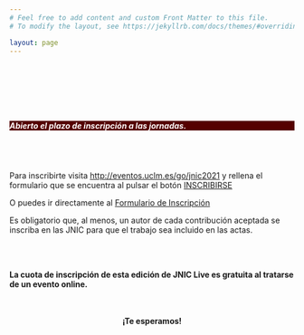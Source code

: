 ```yaml
---
# Feel free to add content and custom Front Matter to this file.
# To modify the layout, see https://jekyllrb.com/docs/themes/#overriding-theme-defaults

layout: page
---
```

<br><br>

<br><br>
<h5 style="color:white; background-color: #550000;" class="text-center"><i class="far fa-clock mr-3"></i> <b> Abierto el plazo de inscripción a las jornadas. </b></h5>
<br><br>

<p>Para inscribirte visita  <a href="http://eventos.uclm.es/go/jnic2021">http://eventos.uclm.es/go/jnic2021</a> y rellena el formulario que se encuentra al pulsar el botón <a href="https://eventos.uclm.es/event_detail/48324/tickets.html">INSCRIBIRSE</a> </p>
<p>O puedes ir directamente al <a href="https://eventos.uclm.es/event_detail/48324/tickets.html">Formulario de Inscripción</a></p>

<p>Es obligatorio que, al menos, un autor de cada contribución aceptada se inscriba en las JNIC para que el trabajo sea incluido en las actas. </p>
<br><br>
<p><b>La cuota de inscripción de esta edición de JNIC Live es gratuita al tratarse de un evento online. </b></p>
<br><br>

<center><b>¡Te esperamos!</b></center>
<!-- <center>Proximamente facilitaremos el formulario de inscrición</center> -->
<!--
Es obligatorio que, al menos, un autor de cada contribución aceptada se inscriba en las JNIC para que el trabajo sea incluido en las actas. La cuota de inscripción da derecho a asistir a todas las conferencias, sesiones, actividades, cafés y comidas organizadas durante las Jornadas (para una persona). Los acompañantes que deseen asistir a los actos sociales organizados de forma complementaria, deberán hacer frente a los pagos indicados.
-->

<!--
<br><br>
<h5 style="color:white; background-color: #550000;" class="text-center"><i class="far fa-clock mr-3"></i> <b>Plazos y precios proximamente...</b></h5>
 <br><br>
-->

<!--
#### __Plazos y precios__


* __Inscripción regular:__ 175 € hasta el <span style="color:red;">__12/05/2019__</span> (incluido) y 250 € a partir de esa fecha.

* __Inscripción para estudiantes:__ 125 € hasta el <span style="color:red">__12/05/2019__</span> (incluido) y 200 € a partir de esa fecha (__se requerirá comprobación__).

* __Acompañante:__ según las actividades en las que se inscriba en el formulario.

La cuota de inscripción da derecho a asistir a todas las conferencias, sesiones, actividades, cafés, comidas, cena de gala y la participación en aquellos actos sociales que se lleven a cabo durante las Jornadas (para una persona).

#### __Forma de pago y formulario de inscripción__

* __Formulario de inscripción__: (es imprescindible rellenar este <a data-fancybox data-type="iframe" data-src="https://forms.gle/bdzNgNH1Kh4xrSSw7" href="javascript:;">formulario</a>).

* __Pago por transferencia bancaria o por tarjeta de crédito__: (es imprescindible rellenar este <a data-fancybox data-type="iframe" data-src="https://eventos.unex.es/event_detail/35190/tickets.html" href="javascript:;">formulario</a>).

	* <span style="color:red;">__Importante:__</span>

		* __Justificante de pago (si se paga por transferencia bancaria):__ Una vez realizado el pago por transferencia bancaria, es necesario enviar lo antes posible una copia del justificante de pago a la dirección de correo electrónico <span style="color:#008cba">jnic2019[@]unex.es</span>

		* __Factura:__ Si necesita factura del pago realizado, no olvide indicarlo al completar el formulario de inscripción.
-->